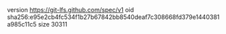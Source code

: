 version https://git-lfs.github.com/spec/v1
oid sha256:e95e2cb4fc534f1b27b67842bb8540deaf7c308668fd379e1440381a985c11c5
size 30311
